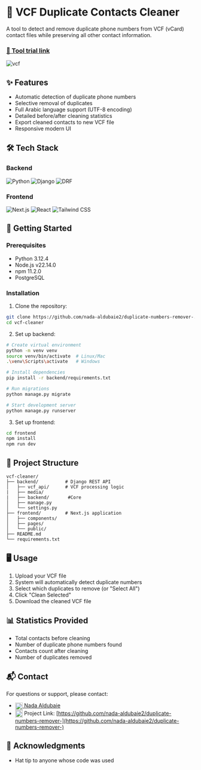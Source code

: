 # 📱 VCF Duplicate Contacts Cleaner

A tool to detect and remove duplicate phone numbers from VCF (vCard) contact files while preserving all other contact information.

### <a href='https://vcf-cleaner.vercel.app/'>🔗 Tool trial link</a>
![vcf](https://github.com/user-attachments/assets/2b010844-aa88-46d6-a808-f45876255119)

## ✨ Features

- Automatic detection of duplicate phone numbers
- Selective removal of duplicates
- Full Arabic language support (UTF-8 encoding)
- Detailed before/after cleaning statistics
- Export cleaned contacts to new VCF file
- Responsive modern UI

## 🛠 Tech Stack

### Backend
![Python](https://img.shields.io/badge/Python-3.12.4-blue?logo=python)
![Django](https://img.shields.io/badge/Django-5.0.3-green?logo=django)
![DRF](https://img.shields.io/badge/DRF-3.15-red)

### Frontend
![Next.js](https://img.shields.io/badge/Next.js-15-black?logo=next.js)
![React](https://img.shields.io/badge/React-19-blue?logo=react)
![Tailwind CSS](https://img.shields.io/badge/Tailwind_CSS-3.3-cyan?logo=tailwind-css)

## 🚀 Getting Started

### Prerequisites
- Python 3.12.4
- Node.js v22.14.0
- npm 11.2.0
- PostgreSQL

### Installation

1. Clone the repository:
```bash
git clone https://github.com/nada-aldubaie2/duplicate-numbers-remover-.git
cd vcf-cleaner
```

2. Set up backend:
```bash
# Create virtual environment
python -m venv venv
source venv/bin/activate  # Linux/Mac
.\venv\Scripts\activate   # Windows

# Install dependencies
pip install -r backend/requirements.txt

# Run migrations
python manage.py migrate

# Start development server
python manage.py runserver
```

3. Set up frontend:
```bash
cd frontend
npm install
npm run dev
```

## 📂 Project Structure

```
vcf-cleaner/
├── backend/          # Django REST API
│   ├── vcf_api/      # VCF processing logic
|   ├── media/
|   ├── backend/       #Core 
│   ├── manage.py
│   └── settings.py
├── frontend/         # Next.js application
│   ├── components/
│   ├── pages/
│   └── public/
├── README.md
└── requirements.txt
```

## 🖥 Usage

1. Upload your VCF file
2. System will automatically detect duplicate numbers
3. Select which duplicates to remove (or "Select All")
4. Click "Clean Selected"
5. Download the cleaned VCF file

## 📊 Statistics Provided

- Total contacts before cleaning
- Number of duplicate phone numbers found 
- Contacts count after cleaning
- Number of duplicates removed

<!--## 🧪 Testing

Run backend tests:
```bash
python manage.py test
```

Run frontend tests:
```bash
cd frontend
npm test
```

## 🤝 Contributing

Contributions are welcome! Please follow these steps:

1. Fork the project
2. Create your feature branch (`git checkout -b feature/AmazingFeature`)
3. Commit your changes (`git commit -m 'Add some amazing feature'`)
4. Push to the branch (`git push origin feature/AmazingFeature`)
5. Open a Pull Request

-->
## 📬 Contact

For questions or support, please contact:

- <a href="https://www.linkedin.com/in/nada-aldubaie-3a3a96238" target="_blank">
  <img src="https://img.icons8.com/color/48/000000/linkedin.png" width="20" style="vertical-align:middle"/> Nada Aldubaie</a>
- <img src="https://img.icons8.com/color/48/000000/github.png" width="20" style="vertical-align:middle"/> Project Link: [https://github.com/nada-aldubaie2/duplicate-numbers-remover-](https://github.com/nada-aldubaie2/duplicate-numbers-remover-)

## 🙏 Acknowledgments

- Hat tip to anyone whose code was used
